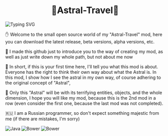 <h1 align="center">🧿Astral-Travel🔮</h1>

![Typing SVG](https://readme-typing-svg.herokuapp.com?font=Fira+Code&pause=1100&color=13F72F&multiline=true&width=500&height=80&lines=Welcome+to+the+small+open+source+world+of;my+%22Astral-Travel%22+mod)



✋ Welcome to the small open source world of my "Astral-Travel" mod, here you can download the latest release, beta versions, alpha versions, etc.

🔧 I made this github just to introduce you to the way of creating my mod, as well as just write down my whole path, but not about me now

🔮 In short, if this is your first time here, I'll tell you what this mod is about. Everyone has the right to think their own way about what the Astral is. In this mod, I show how I see the astral in my own way, of course adhering to the original concept of "Astral",

🧬 Only this "Astral" will be with its terrifying entities, objects, and the whole dimension, I hope you will like my mod, because this is the 2nd mod in a row (even consider the first one, because the last mod was not completed).

🇷🇺 I am a Russian programmer, so don't expect something majestic from me (if there are mistakes, I'm sorry)





![Java](https://img.shields.io/badge/java-%23ED8B00.svg?style=flat&logo=java&logoColor=white)
<img alt="Bower" src="https://img.shields.io/bower/l/MI">
<img alt="Bower" src="https://img.shields.io/amo/dw/downloads?logo=Astral-Travel&logoColor=brightgreen">

